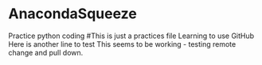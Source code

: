 # AnacondaSqueeze
Practice python coding
#This is just a practices file
Learning to use GitHub
Here is another line to test
This seems to be working - testing remote change and pull down.
